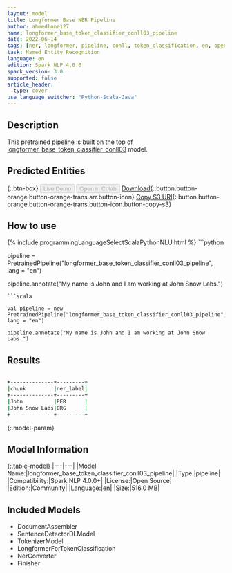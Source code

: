 ```yaml
---
layout: model
title: Longformer Base NER Pipeline
author: ahmedlone127
name: longformer_base_token_classifier_conll03_pipeline
date: 2022-06-14
tags: [ner, longformer, pipeline, conll, token_classification, en, open_source]
task: Named Entity Recognition
language: en
edition: Spark NLP 4.0.0
spark_version: 3.0
supported: false
article_header:
  type: cover
use_language_switcher: "Python-Scala-Java"
---
```


## Description

This pretrained pipeline is built on the top of [longformer_base_token_classifier_conll03](https://nlp.johnsnowlabs.com/2021/10/09/longformer_base_token_classifier_conll03_en.html) model.

## Predicted Entities



{:.btn-box}
<button class="button button-orange" disabled>Live Demo</button>
<button class="button button-orange" disabled>Open in Colab</button>
[Download](https://s3.amazonaws.com/community.johnsnowlabs.com/ahmedlone127/longformer_base_token_classifier_conll03_pipeline_en_4.0.0_3.0_1655213912525.zip){:.button.button-orange.button-orange-trans.arr.button-icon}
[Copy S3 URI](s3://community.johnsnowlabs.com/ahmedlone127/longformer_base_token_classifier_conll03_pipeline_en_4.0.0_3.0_1655213912525.zip){:.button.button-orange.button-orange-trans.button-icon.button-copy-s3}

## How to use



<div class="tabs-box" markdown="1">
{% include programmingLanguageSelectScalaPythonNLU.html %}
```python

pipeline = PretrainedPipeline("longformer_base_token_classifier_conll03_pipeline", lang = "en")

pipeline.annotate("My name is John and I am working at John Snow Labs.")
```
```scala

val pipeline = new PretrainedPipeline("longformer_base_token_classifier_conll03_pipeline", lang = "en")

pipeline.annotate("My name is John and I am working at John Snow Labs.")
```
</div>

## Results

```bash

+--------------+---------+
|chunk         |ner_label|
+--------------+---------+
|John          |PER      |
|John Snow Labs|ORG      |
+--------------+---------+
```

{:.model-param}
## Model Information

{:.table-model}
|---|---|
|Model Name:|longformer_base_token_classifier_conll03_pipeline|
|Type:|pipeline|
|Compatibility:|Spark NLP 4.0.0+|
|License:|Open Source|
|Edition:|Community|
|Language:|en|
|Size:|516.0 MB|

## Included Models

- DocumentAssembler
- SentenceDetectorDLModel
- TokenizerModel
- LongformerForTokenClassification
- NerConverter
- Finisher